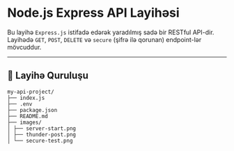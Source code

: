 # Node.js Express API Layihəsi

Bu layihə `Express.js` istifadə edərək yaradılmış sadə bir RESTful API-dir. Layihədə `GET`, `POST`, `DELETE` və `secure` (şifrə ilə qorunan) endpoint-lər mövcuddur.

---



## 📁 Layihə Quruluşu

```
my-api-project/
├── index.js
├── .env
├── package.json
├── README.md
├── images/
│ ├── server-start.png
│ ├── thunder-post.png
│ └── secure-test.png
```